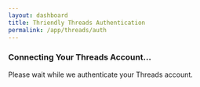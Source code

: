 ```yaml
---
layout: dashboard
title: Thriendly Threads Authentication
permalink: /app/threads/auth
---
```


<div id="content" class="container mt-4">
    <h3 class="mb-4 text-primary">Connecting Your Threads Account...</h3>
    <div id="message" class="alert alert-info">Please wait while we authenticate your Threads account.</div>
</div>

<!-- Scripts -->
<script type="module" src="{{ site.baseurl }}/assets/js/firebaseauth.js"></script>
<script>const SCHEDULER_URL = '{{ site.schedulerService }}';</script>
<script src="https://code.jquery.com/jquery-3.6.0.min.js"></script>
<!-- Include Bootstrap JS and its dependencies -->
<script src="https://cdn.jsdelivr.net/npm/bootstrap@5/dist/js/bootstrap.bundle.min.js"></script>
<!-- Include the JavaScript file -->
<script src="{{ site.baseurl }}/assets/js/dashboard/threads-auth.js"></script>
